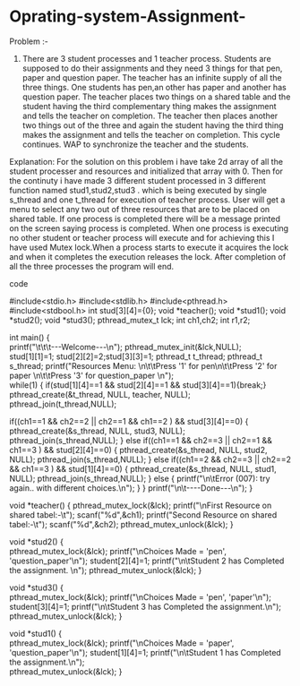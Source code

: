 # Oprating-system-Assignment-
Problem :-
1)	There are 3 student processes and 1 teacher process. Students are supposed to do their assignments and they need 3 things for that pen, paper and question paper. The teacher has an infinite supply of all the three things. One students has pen,an other has paper and another has question paper. The teacher places two things on a shared table and the student having the third complementary thing makes the assignment and tells the teacher on completion. The teacher then places another two things out of the three and again the student having the third thing makes the assignment and tells the teacher on completion. This cycle continues. WAP to synchronize the teacher and the students. 



Explanation:	For the solution on this problem i have take 2d array of all the student processer and resources and initialized that array with 0. Then for the continuty i have made 3 different student processed in 3 different function named stud1,stud2,stud3 . which is being executed by single s_thread and one t_thread for execution of teacher process.	User will get a menu to select any two out of three resources that are to be placed on shared table.	If one process is completed there will be a message printed on the screen saying process is completed.	When one process is executing no other student or teacher process will execute and for achieving this I have used Mutex lock.When a process starts to execute it acquires the lock and when it completes the execution releases the lock.	After completion of all the three processes the program will end.


code 

#include<stdio.h>
#include<stdlib.h>
#include<pthread.h>
#include<stdbool.h>
int stud[3][4]={0};
void *teacher();
void *stud1();
void *stud2();
void *stud3();
pthread_mutex_t lck;
int ch1,ch2;
int r1,r2;

int main()
{	
printf("\t\t\t---Welcome---\n");
	pthread_mutex_init(&lck,NULL);\
stud[1][1]=1;
	stud[2][2]=2;stud[3][3]=1;
	pthread_t t_thread;
	pthread_t s_thread;
printf("Resources Menu: \n\t\tPress '1' for pen\n\t\tPress '2' for paper \n\t\tPress '3' for   question_paper \n"); 	
	while(1)
{
if(stud[1][4]==1 && stud[2][4]==1 && stud[3][4]==1){break;}
pthread_create(&t_thread, NULL, teacher, NULL);
pthread_join(t_thread,NULL);
	    
if((ch1==1 && ch2==2 || ch2==1 && ch1==2 ) && stud[3][4]==0)
{
	pthread_create(&s_thread, NULL, stud3, NULL);
	pthread_join(s_thread,NULL);
}
else if((ch1==1 && ch2==3 || ch2==1 && ch1==3 ) && stud[2][4]==0)
{
pthread_create(&s_thread, NULL, stud2, NULL);
	pthread_join(s_thread,NULL);
}
else if((ch1==2 && ch2==3 || ch2==2 && ch1==3 ) && stud[1][4]==0)
{
	pthread_create(&s_thread, NULL, stud1, NULL);
pthread_join(s_thread,NULL);
}
else
{
	printf("\n\tError (007): try again.. with different choices.\n");
}
}
printf("\n\t----Done---\n");
}


void *teacher()
{
pthread_mutex_lock(&lck);
	printf("\nFirst Resource on shared tabel:-\t");
	scanf("%d",&ch1);
	printf("Second Resource on shared tabel:-\t");
	scanf("%d",&ch2);
	pthread_mutex_unlock(&lck);
}

void *stud2()
{	
	pthread_mutex_lock(&lck);
	printf("\nChoices Made = 'pen', 'question_paper'\n");
	student[2][4]=1;
	printf("\n\tStudent 2 has Completed the assignment. \n");
	pthread_mutex_unlock(&lck);
}

void *stud3()
{	
	pthread_mutex_lock(&lck);
	printf("\nChoices Made = 'pen', 'paper'\n");
	student[3][4]=1;
	printf("\n\tStudent 3 has Completed the assignment.\n");
	pthread_mutex_unlock(&lck);
}

void *stud1()
{	
	pthread_mutex_lock(&lck);
	printf("\nChoices Made = 'paper', 'question_paper'\n");
	student[1][4]=1;
	printf("\n\tStudent 1 has Completed the assignment.\n");	
	pthread_mutex_unlock(&lck);
}
